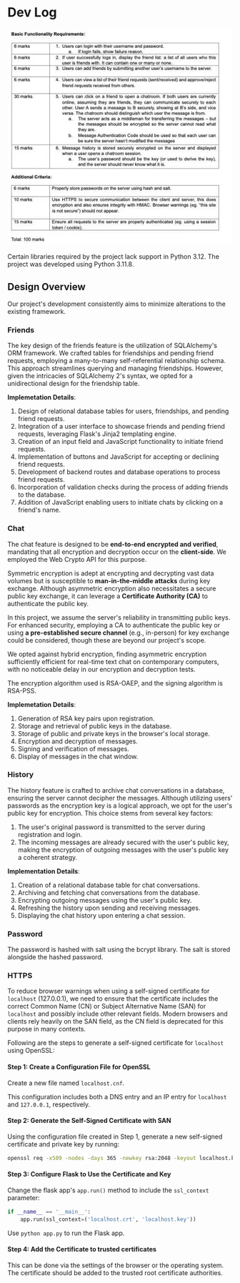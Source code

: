 # Dev Log

![task](task.jpg)

Certain libraries required by the project lack support in Python 3.12. The project was developed using Python 3.11.8.

## Design Overview

Our project's development consistently aims to minimize alterations to the existing framework.

### Friends

The key design of the friends feature is the utilization of SQLAlchemy's ORM framework. We crafted tables for friendships and pending friend requests, employing a many-to-many self-referential relationship schema. This approach streamlines querying and managing friendships. However, given the intricacies of SQLAlchemy 2's syntax, we opted for a unidirectional design for the friendship table.

**Implemetation Details**:

1. Design of relational database tables for users, friendships, and pending friend requests.
2. Integration of a user interface to showcase friends and pending friend requests, leveraging Flask's Jinja2 templating engine.
3. Creation of an input field and JavaScript functionality to initiate friend requests.
4. Implementation of buttons and JavaScript for accepting or declining friend requests.
5. Development of backend routes and database operations to process friend requests.
6. Incorporation of validation checks during the process of adding friends to the database.
7. Addition of JavaScript enabling users to initiate chats by clicking on a friend's name.

### Chat

The chat feature is designed to be **end-to-end encrypted and verified**, mandating that all encryption and decryption occur on the **client-side**. We employed the Web Crypto API for this purpose.

Symmetric encryption is adept at encrypting and decrypting vast data volumes but is susceptible to **man-in-the-middle attacks** during key exchange. Although asymmetric encryption also necessitates a secure public key exchange, it can leverage a **Certificate Authority (CA)** to authenticate the public key.

In this project, we assume the server's reliability in transmitting public keys. For enhanced security, employing a CA to authenticate the public key or using **a pre-established secure channel** (e.g., in-person) for key exchange could be considered, though these are beyond our project's scope.

We opted against hybrid encryption, finding asymmetric encryption sufficiently efficient for real-time text chat on contemporary computers, with no noticeable delay in our encryption and decryption tests.

The encryption algorithm used is RSA-OAEP, and the signing algorithm is RSA-PSS.

**Implemetation Details**:

1. Generation of RSA key pairs upon registration.
2. Storage and retrieval of public keys in the database.
3. Storage of public and private keys in the browser's local storage.
4. Encryption and decryption of messages.
5. Signing and verification of messages.
6. Display of messages in the chat window.

### History

The history feature is crafted to archive chat conversations in a database, ensuring the server cannot decipher the messages. Although utilizing users' passwords as the encryption key is a logical approach, we opt for the user's public key for encryption. This choice stems from several key factors:

1. The user's original password is transmitted to the server during registration and login.
2. The incoming messages are already secured with the user's public key, making the encryption of outgoing messages with the user's public key a coherent strategy.

**Implementation Details**:

1. Creation of a relational database table for chat conversations.
2. Archiving and fetching chat conversations from the database.
3. Encrypting outgoing messages using the user's public key.
4. Refreshing the history upon sending and receiving messages.
5. Displaying the chat history upon entering a chat session.

### Password

The password is hashed with salt using the bcrypt library. The salt is stored alongside the hashed password.

### HTTPS

To reduce browser warnings when using a self-signed certificate for `localhost` (127.0.0.1), we need to ensure that the certificate includes the correct Common Name (CN) or Subject Alternative Name (SAN) for `localhost` and possibly include other relevant fields. Modern browsers and clients rely heavily on the SAN field, as the CN field is deprecated for this purpose in many contexts.

Following are the steps to generate a self-signed certificate for `localhost` using OpenSSL:

#### Step 1: Create a Configuration File for OpenSSL

Create a new file named `localhost.cnf`.

This configuration includes both a DNS entry and an IP entry for `localhost` and `127.0.0.1`, respectively.

#### Step 2: Generate the Self-Signed Certificate with SAN

Using the configuration file created in Step 1, generate a new self-signed certificate and private key by running:

```bash
openssl req -x509 -nodes -days 365 -newkey rsa:2048 -keyout localhost.key -out localhost.crt -config localhost.cnf -extensions 'v3_req'
```

#### Step 3: Configure Flask to Use the Certificate and Key

Change the flask app's `app.run()` method to include the `ssl_context` parameter:

```python
if __name__ == '__main__':
    app.run(ssl_context=('localhost.crt', 'localhost.key'))
```

Use `python app.py` to run the Flask app.

#### Step 4: Add the Certificate to trusted certificates

This can be done via the settings of the browser or the operating system. The certificate should be added to the trusted root certificate authorities.
